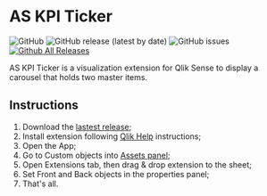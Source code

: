 # AS KPI Ticker
![GitHub](https://img.shields.io/github/license/andressousa/as-qliksense-kpi-ticker) ![GitHub release (latest by date)](https://img.shields.io/github/v/release/andressousa/as-qliksense-kpi-ticker) ![GitHub issues](https://img.shields.io/github/issues/andressousa/as-qliksense-kpi-ticker) [![Github All Releases](https://img.shields.io/github/downloads/andressousa/as-qliksense-kpi-ticker/total.svg)]()

AS KPI Ticker is a visualization extension for Qlik Sense to display a carousel that holds two master items.

## Instructions

                
1. Download the [lastest release](https://github.com/andressousa/as-qliksense-kpi-ticker/releases/latest);
2. Install extension following [Qlik Help](https://help.qlik.com/en-US/sense-developer/November2022/Subsystems/Extensions/Content/Sense_Extensions/Howtos/deploy-extensions.htm) instructions;
3. Open the App;
4. Go to Custom objects into [Assets panel](https://help.qlik.com/en-US/sense/November2022/Subsystems/Hub/Content/Sense_Hub/Assets/assets-panel.htm);
5. Open Extensions tab, then drag & drop extension to the sheet;
6. Set Front and Back objects in the properties panel;
7. That's all.
